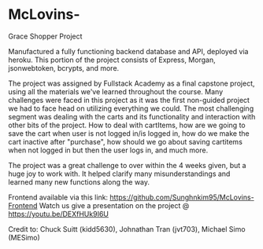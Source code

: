 # McLovins-
Grace Shopper Project

Manufactured a fully functioning backend database and API, deployed via heroku. This portion of the project consists of Express, Morgan, jsonwebtoken, bcrypts, and more.

The project was assigned by Fullstack Academy as a final capstone project, using all the materials we've learned throughout the course. Many challenges were faced in this project as it was the first non-guided project we had to face head on utilizing everything we could. The most challenging segment was dealing with the carts and its functionality and interaction with other bits of the project. How to deal with cartItems, how are we going to save the cart when user is not logged in/is logged in, how do we make the cart inactive after "purchase", how should we go about saving cartitems when not logged in but then the user logs in, and much more.

The project was a great challenge to over within the 4 weeks given, but a huge joy to work with. It helped clarify many misunderstandings and learned many new functions along the way. 

Frontend available via this link: https://github.com/Sunghnkim95/McLovins-Frontend
Watch us give a presentation on the project @ https://youtu.be/DEXfHUk9I6U

Credit to: 
Chuck Suitt (kidd5630),
Johnathan Tran (jvt703),
Michael Simo (MESimo)

